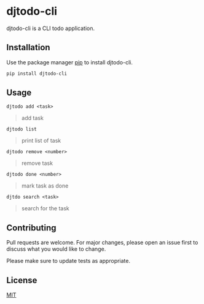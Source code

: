 # djtodo-cli

djtodo-cli is a CLI todo application.

## Installation

Use the package manager [pip](https://pip.pypa.io/en/stable/) to install djtodo-cli.

```bash
pip install djtodo-cli
```

## Usage

```add
djtodo add <task>
```
>add task

```list
djtodo list
```
>print list of task

```remove
djtodo remove <number>
```
> remove task

```done
djtodo done <number>
```
>mark task as done

```search
djtdo search <task>
```
>search for the task
 
  
## Contributing

Pull requests are welcome. For major changes, please open an issue first
to discuss what you would like to change.

Please make sure to update tests as appropriate.

## License

[MIT](https://choosealicense.com/licenses/mit/)



